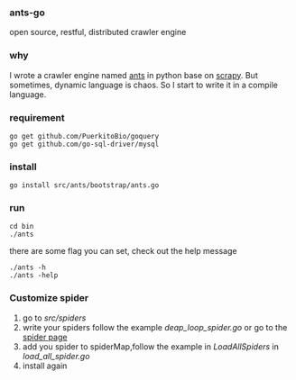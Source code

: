 ### ants-go 
open source, restful, distributed crawler engine  
### why
I wrote a crawler engine named [ants](https://github.com/wcong/ants) in python base on [scrapy](https://github.com/scrapy/scrapy). But sometimes, dynamic language is chaos.
So I start to write it in a compile language.  
### requirement
``` shell
go get github.com/PuerkitoBio/goquery
go get github.com/go-sql-driver/mysql
```
### install

``` shell
go install src/ants/bootstrap/ants.go
```

### run

``` shell
cd bin
./ants
```
there are some flag you can set, check out the help message
``` shell
./ants -h
./ants -help
```

### Customize spider
1.	go to *src/spiders*
2.	write your spiders follow the example *deap_loop_spider.go* or go to the [spider page](./SPIDER.md)
3.	add you spider to spiderMap,follow the example in *LoadAllSpiders* in *load_all_spider.go*
4.	install again

